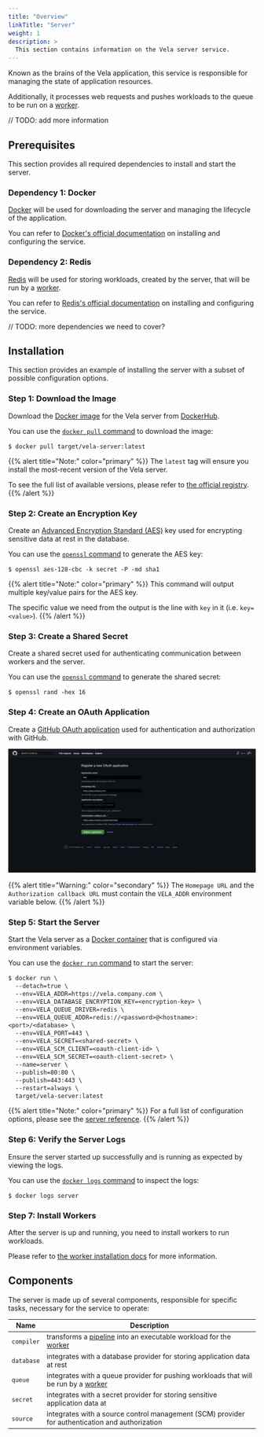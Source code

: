 ```yaml
---
title: "Overview"
linkTitle: "Server"
weight: 1
description: >
  This section contains information on the Vela server service.
---
```


Known as the brains of the Vela application, this service is responsible for managing the state of application resources.

Additionally, it processes web requests and pushes workloads to the queue to be run on a [worker](/docs/administration/worker/).

// TODO: add more information

## Prerequisites

This section provides all required dependencies to install and start the server.

### Dependency 1: Docker

[Docker](https://docker.com/) will be used for downloading the server and managing the lifecycle of the application.

You can refer to [Docker's official documentation](https://docs.docker.com/get-docker/) on installing and configuring the service.

### Dependency 2: Redis

[Redis](https://redis.io/) will be used for storing workloads, created by the server, that will be run by a [worker](/docs/administration/worker/).

You can refer to [Redis's official documentation](https://redis.io/topics/quickstart/) on installing and configuring the service.

// TODO: more dependencies we need to cover?

## Installation

This section provides an example of installing the server with a subset of possible configuration options.

### Step 1: Download the Image

Download the [Docker image](https://docs.docker.com/get-started/overview/#images) for the Vela server from [DockerHub](https://hub.docker.com/).

You can use the [`docker pull` command](https://docs.docker.com/engine/reference/commandline/pull/) to download the image:

```shell
$ docker pull target/vela-server:latest
```

{{% alert title="Note:" color="primary" %}}
The `latest` tag will ensure you install the most-recent version of the Vela server.

To see the full list of available versions, please refer to [the official registry](https://hub.docker.com/r/target/vela-server). 
{{% /alert %}}

### Step 2: Create an Encryption Key

Create an [Advanced Encryption Standard (AES)](https://en.wikipedia.org/wiki/Advanced_Encryption_Standard) key used for encrypting sensitive data at rest in the database.

You can use the [`openssl` command](https://www.openssl.org/) to generate the AES key:

```shell
$ openssl aes-128-cbc -k secret -P -md sha1
```

{{% alert title="Note:" color="primary" %}}
This command will output multiple key/value pairs for the AES key.

The specific value we need from the output is the line with `key` in it (i.e. `key=<value>`).
{{% /alert %}}

### Step 3: Create a Shared Secret

Create a shared secret used for authenticating communication between workers and the server.

You can use the [`openssl` command](https://www.openssl.org/) to generate the shared secret:

```shell
$ openssl rand -hex 16
```

### Step 4: Create an OAuth Application

Create a [GitHub OAuth application](https://docs.github.com/developers/apps/building-oauth-apps/creating-an-oauth-app) used for authentication and authorization with GitHub.

![OAuth Application](oauth.png)

{{% alert title="Warning:" color="secondary" %}}
The `Homepage URL` and the `Authorization callback URL` must contain the `VELA_ADDR` environment variable below.
{{% /alert %}}

### Step 5: Start the Server

Start the Vela server as a [Docker container](https://docs.docker.com/get-started/overview/#containers) that is configured via environment variables.

You can use the [`docker run` command](https://docs.docker.com/engine/reference/commandline/run/) to start the server:

```shell
$ docker run \
  --detach=true \
  --env=VELA_ADDR=https://vela.company.com \
  --env=VELA_DATABASE_ENCRYPTION_KEY=<encryption-key> \
  --env=VELA_QUEUE_DRIVER=redis \
  --env=VELA_QUEUE_ADDR=redis://<password>@<hostname>:<port>/<database> \
  --env=VELA_PORT=443 \
  --env=VELA_SECRET=<shared-secret> \
  --env=VELA_SCM_CLIENT=<oauth-client-id> \
  --env=VELA_SCM_SECRET=<oauth-client-secret> \
  --name=server \
  --publish=80:80 \
  --publish=443:443 \
  --restart=always \
  target/vela-server:latest
```

{{% alert title="Note:" color="primary" %}}
For a full list of configuration options, please see the [server reference](/docs/administration/server/reference/).
{{% /alert %}}

### Step 6: Verify the Server Logs

Ensure the server started up successfully and is running as expected by viewing the logs.

You can use the [`docker logs` command](https://docs.docker.com/engine/reference/commandline/logs/) to inspect the logs:

```shell
$ docker logs server
```

### Step 7: Install Workers

After the server is up and running, you need to install workers to run workloads.

Please refer to [the worker installation docs](/docs/administration/worker/) for more information.

## Components

The server is made up of several components, responsible for specific tasks, necessary for the service to operate:

| Name       | Description                                                                                                         |
| ---------- | ------------------------------------------------------------------------------------------------------------------- |
| `compiler` | transforms a [pipeline](/docs/tour/) into an executable workload for the [worker](/docs/administration/worker/)     |
| `database` | integrates with a database provider for storing application data at rest                                            |
| `queue`    | integrates with a queue provider for pushing workloads that will be run by a [worker](/docs/administration/worker/) |
| `secret`   | integrates with a secret provider for storing sensitive application data at                                         |
| `source`   | integrates with a source control management (SCM) provider for authentication and authorization                     |
